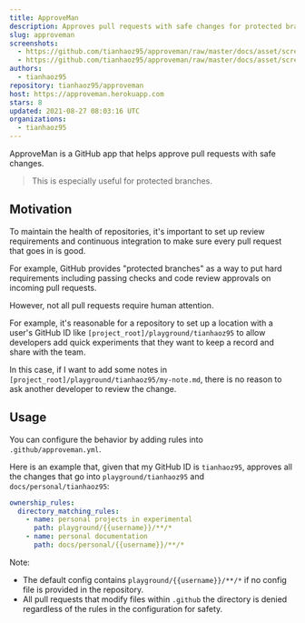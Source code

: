 ```yaml
---
title: ApproveMan
description: Approves pull requests with safe changes for protected branches.
slug: approveman
screenshots:
  - https://github.com/tianhaoz95/approveman/raw/master/docs/asset/screenshots/approval.png
  - https://github.com/tianhaoz95/approveman/raw/master/docs/asset/screenshots/check_status.png
authors:
  - tianhaoz95
repository: tianhaoz95/approveman
host: https://approveman.herokuapp.com
stars: 8
updated: 2021-08-27 08:03:16 UTC
organizations:
  - tianhaoz95
---
```


ApproveMan is a GitHub app that helps approve pull requests with safe changes.

> This is especially useful for protected branches.

## Motivation

To maintain the health of repositories, it's important to set up review requirements and continuous integration to make sure every pull request that goes in is good.

For example, GitHub provides "protected branches" as a way to put hard requirements including passing checks and code review approvals on incoming pull requests.

However, not all pull requests require human attention.

For example, it's reasonable for a repository to set up a location with a user's GitHub ID like `[project_root]/playground/tianhaoz95` to allow developers add quick experiments that they want to keep a record and share with the team.

In this case, if I want to add some notes in `[project_root]/playground/tianhaoz95/my-note.md`, there is no reason to ask another developer to review the change.

## Usage

You can configure the behavior by adding rules into `.github/approveman.yml`.

Here is an example that, given that my GitHub ID is `tianhaoz95`, approves all the changes that go into `playground/tianhaoz95` and `docs/personal/tianhaoz95`:

```yml
ownership_rules:
  directory_matching_rules:
    - name: personal projects in experimental
      path: playground/{{username}}/**/*
    - name: personal documentation
      path: docs/personal/{{username}}/**/*
```

Note:

-   The default config contains `playground/{{username}}/**/*` if no config file is provided in the repository.
-   All pull requests that modify files within `.github` the directory is denied regardless of the rules in the configuration for safety.
